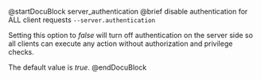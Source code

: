 
@startDocuBlock server_authentication
@brief disable authentication for ALL client requests
`--server.authentication`

Setting this option to *false* will turn off authentication on the server side
so all clients can execute any action without authorization and privilege
checks.

The default value is *true*.
@endDocuBlock

